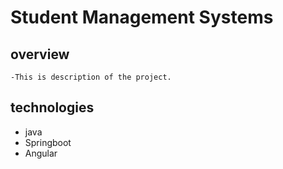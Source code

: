 # Student Management Systems

## overview
	-This is description of the project.

## technologies
 - java
 - Springboot
 - Angular


